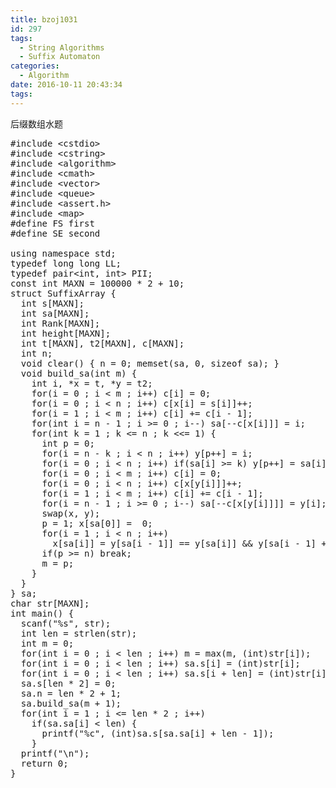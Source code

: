```yaml
---
title: bzoj1031
id: 297
tags:
  - String Algorithms
  - Suffix Automaton
categories:
  - Algorithm
date: 2016-10-11 20:43:34
tags:
---
```


后缀数组水题
<pre class="lang:c++ decode:true ">#include &lt;cstdio&gt;
#include &lt;cstring&gt;
#include &lt;algorithm&gt;
#include &lt;cmath&gt;
#include &lt;vector&gt;
#include &lt;queue&gt;
#include &lt;assert.h&gt;
#include &lt;map&gt;
#define FS first
#define SE second

using namespace std;
typedef long long LL;
typedef pair&lt;int, int&gt; PII;
const int MAXN = 100000 * 2 + 10;
struct SuffixArray {
  int s[MAXN];
  int sa[MAXN];
  int Rank[MAXN];
  int height[MAXN];
  int t[MAXN], t2[MAXN], c[MAXN];
  int n;
  void clear() { n = 0; memset(sa, 0, sizeof sa); }
  void build_sa(int m) {
    int i, *x = t, *y = t2;
    for(i = 0 ; i &lt; m ; i++) c[i] = 0;
    for(i = 0 ; i &lt; n ; i++) c[x[i] = s[i]]++;
    for(i = 1 ; i &lt; m ; i++) c[i] += c[i - 1];
    for(int i = n - 1 ; i &gt;= 0 ; i--) sa[--c[x[i]]] = i;
    for(int k = 1 ; k &lt;= n ; k &lt;&lt;= 1) {
      int p = 0;
      for(i = n - k ; i &lt; n ; i++) y[p++] = i;
      for(i = 0 ; i &lt; n ; i++) if(sa[i] &gt;= k) y[p++] = sa[i] - k;
      for(i = 0 ; i &lt; m ; i++) c[i] = 0;
      for(i = 0 ; i &lt; n ; i++) c[x[y[i]]]++;
      for(i = 1 ; i &lt; m ; i++) c[i] += c[i - 1];
      for(i = n - 1 ; i &gt;= 0 ; i--) sa[--c[x[y[i]]]] = y[i];
      swap(x, y);
      p = 1; x[sa[0]] =  0;
      for(i = 1 ; i &lt; n ; i++)
        x[sa[i]] = y[sa[i - 1]] == y[sa[i]] &amp;&amp; y[sa[i - 1] + k] == y[sa[i] + k]?p - 1:p++;
      if(p &gt;= n) break;
      m = p;
    }
  }
} sa;
char str[MAXN];
int main() {
  scanf("%s", str);
  int len = strlen(str);
  int m = 0;
  for(int i = 0 ; i &lt; len ; i++) m = max(m, (int)str[i]);
  for(int i = 0 ; i &lt; len ; i++) sa.s[i] = (int)str[i];
  for(int i = 0 ; i &lt; len ; i++) sa.s[i + len] = (int)str[i];
  sa.s[len * 2] = 0;
  sa.n = len * 2 + 1;
  sa.build_sa(m + 1);
  for(int i = 1 ; i &lt;= len * 2 ; i++)
    if(sa.sa[i] &lt; len) {
      printf("%c", (int)sa.s[sa.sa[i] + len - 1]);
    }
  printf("\n");
  return 0;
}
</pre>
&nbsp;